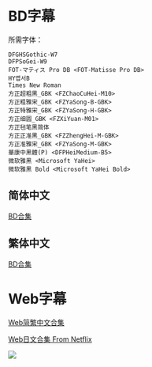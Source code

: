 # BD字幕

所需字体：
```
DFGHSGothic-W7
DFPSoGei-W9
FOT-マティス Pro DB <FOT-Matisse Pro DB>
HY엽서B
Times New Roman
方正超粗黑_GBK <FZChaoCuHei-M10>
方正粗雅宋_GBK <FZYaSong-B-GBK>
方正特雅宋_GBK <FZYaSong-H-GBK>
方正细圆_GBK <FZXiYuan-M01>
方正毡笔黑简体
方正正准黑_GBK <FZZhengHei-M-GBK>
方正准雅宋_GBK <FZYaSong-M-GBK>
華康中黑體(P) <DFPHeiMedium-B5>
微软雅黑 <Microsoft YaHei>
微软雅黑 Bold <Microsoft YaHei Bold>
```

## 简体中文

[BD合集](https://github.com/Nekomoekissaten-SUB/Nekomoekissaten-poi-Subs/raw/master/Kekkai-Sensen-Beyond/Kekkai-Sensen-Beyond_BD_CHS.7z)

## 繁体中文

[BD合集](https://github.com/Nekomoekissaten-SUB/Nekomoekissaten-poi-Subs/raw/master/Kekkai-Sensen-Beyond/Kekkai-Sensen-Beyond_BD_CHT.7z)

# Web字幕

[Web简繁中文合集](https://github.com/Nekomoekissaten-SUB/Nekomoekissaten-poi-Subs/raw/master/Kekkai-Sensen-Beyond/Kekkai-Sensen-Beyond_Web_Chi.7z)

[Web日文合集 From Netflix](https://github.com/Nekomoekissaten-SUB/Nekomoekissaten-poi-Subs/raw/master/Kekkai-Sensen-Beyond/Kekkai-Sensen-Beyond_Web_Jpn.7z)

![](poster.jpg)